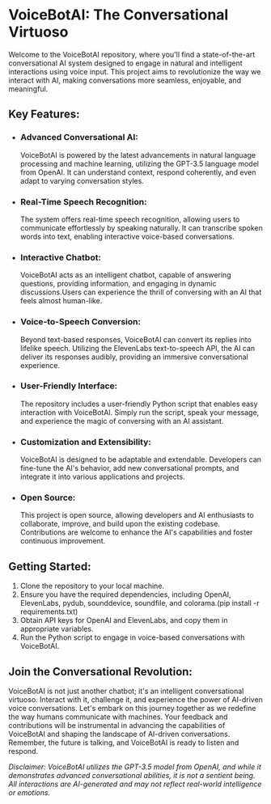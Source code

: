 # VoiceBotAI: The Conversational Virtuoso
Welcome to the VoiceBotAI repository, where you'll find a state-of-the-art conversational AI system designed to engage in natural and intelligent interactions using voice input. This project aims to revolutionize the way we interact with AI, making conversations more seamless, enjoyable, and meaningful.

## Key Features:
- ### Advanced Conversational AI: 
   VoiceBotAI is powered by the latest advancements in natural language processing and machine learning, utilizing the GPT-3.5 language      model from OpenAI. It can understand context, respond coherently, and even adapt to varying conversation styles.
- ### Real-Time Speech Recognition:
   The system offers real-time speech recognition, allowing users to communicate effortlessly by speaking naturally. It can transcribe       spoken words into text, enabling interactive voice-based conversations.
- ### Interactive Chatbot:
   VoiceBotAI acts as an intelligent chatbot, capable of answering questions, providing information, and engaging in dynamic             
   discussions.Users can experience the thrill of conversing with an AI that feels almost human-like.
- ### Voice-to-Speech Conversion:
   Beyond text-based responses, VoiceBotAI can convert its replies into lifelike speech. Utilizing the ElevenLabs text-to-speech API,        the AI can deliver its responses audibly, providing an immersive conversational experience.
- ### User-Friendly Interface:
   The repository includes a user-friendly Python script that enables easy interaction with VoiceBotAI. Simply run the script, speak your    message, and experience the magic of conversing with an AI assistant.
- ### Customization and Extensibility:
   VoiceBotAI is designed to be adaptable and extendable. Developers can fine-tune the AI's behavior, add new conversational prompts, and    integrate it into various applications and projects.
- ### Open Source:
   This project is open source, allowing developers and AI enthusiasts to collaborate, improve, and build upon the existing codebase.        Contributions are welcome to enhance the AI's capabilities and foster continuous improvement.

## Getting Started:
1. Clone the repository to your local machine.
2. Ensure you have the required dependencies, including OpenAI, ElevenLabs, pydub, sounddevice, soundfile, and colorama.(pip install -r requirements.txt)
3. Obtain API keys for OpenAI and ElevenLabs, and copy them in appropriate variables.
4. Run the Python script to engage in voice-based conversations with VoiceBotAI.

## Join the Conversational Revolution:
VoiceBotAI is not just another chatbot; it's an intelligent conversational virtuoso. Interact with it, challenge it, and experience the power of AI-driven voice conversations.
Let's embark on this journey together as we redefine the way humans communicate with machines. Your feedback and contributions will be instrumental in advancing the capabilities of VoiceBotAI and shaping the landscape of AI-driven conversations.
Remember, the future is talking, and VoiceBotAI is ready to listen and respond.

*Disclaimer: VoiceBotAI utilizes the GPT-3.5 model from OpenAI, and while it demonstrates advanced conversational abilities, it is not a sentient being. All interactions are AI-generated and may not reflect real-world intelligence or emotions.*
